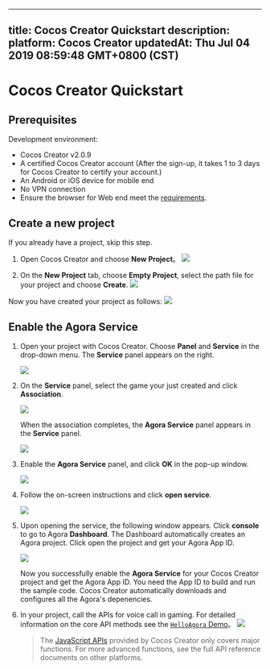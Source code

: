 
---
title: Cocos Creator Quickstart
description: 
platform: Cocos Creator
updatedAt: Thu Jul 04 2019 08:59:48 GMT+0800 (CST)
---
# Cocos Creator Quickstart
## Prerequisites

Development environment:

- Cocos Creator v2.0.9
- A certified Cocos Creator account (After the sign-up, it takes 1 to 3 days for Cocos Creator to certify your account.)
- An Android or iOS device for mobile end
- No VPN connection
- Ensure the browser for Web end meet the [requirements](https://docs.agora.io/en/Audio%20Broadcast/web_prepare?platform=Web).


## Create a new project

If you already have a project, skip this step.

1. Open Cocos Creator and choose **New Project**。
   ![](https://web-cdn.agora.io/docs-files/1552018036690)
   

2. On the **New Project** tab, choose **Empty Project**, select the path file for your project and choose **Create**.
   ![](https://web-cdn.agora.io/docs-files/1552018176389)


Now you have created your project as follows:
![](https://web-cdn.agora.io/docs-files/1552018232037)

## Enable the Agora Service

1. Open your project with Cocos Creator. Choose **Panel** and **Service** in the drop-down menu. The **Service** panel appears on the right.

	 ![](https://web-cdn.agora.io/docs-files/1552018316864)
   

2. On the **Service** panel, select the game your just created and click **Association**.

	 ![](https://web-cdn.agora.io/docs-files/1555038788749)

	When the association completes, the **Agora Service** panel appears in the **Service** panel.
	 
   ![](https://web-cdn.agora.io/docs-files/1555041482406)

3. Enable the **Agora Service** panel, and click **OK** in the pop-up window.

   ![](https://web-cdn.agora.io/docs-files/1555039396375)
	 
4. Follow the on-screen instructions and click **open service**.

   ![](https://web-cdn.agora.io/docs-files/1555039476153)
	 
5. Upon opening the service, the following window appears. Click **console** to go to Agora **Dashboard**. The Dashboard automatically creates an Agora project. Click open the project and get your Agora App ID.

   ![](https://web-cdn.agora.io/docs-files/1555039933767)
	 
   Now you successfully enable the **Agora Service** for your Cocos Creator project and get the Agora App ID. You need the App ID to build and run the sample code. Cocos Creator automatically downloads and configures all the Agora's depenencies.


6. In your project, call the APIs for voice call in gaming. For detailed information on the core API methods see the [`HelloAgora` Demo](https://github.com/AgoraIO/Voice-Call-for-Mobile-Gaming/tree/master/Basic-Voice-Call-for-Gaming/Hello-Cocos-Creator-Voice-Agora)。
   ![](https://web-cdn.agora.io/docs-files/1551929077432)
	 
	 > The [JavaScript APIs](../../en/Interactive%20Gaming/game_coco.md) provided by Cocos Creator only covers major functions. For more advanced functions, see the full API reference documents on other platforms.
